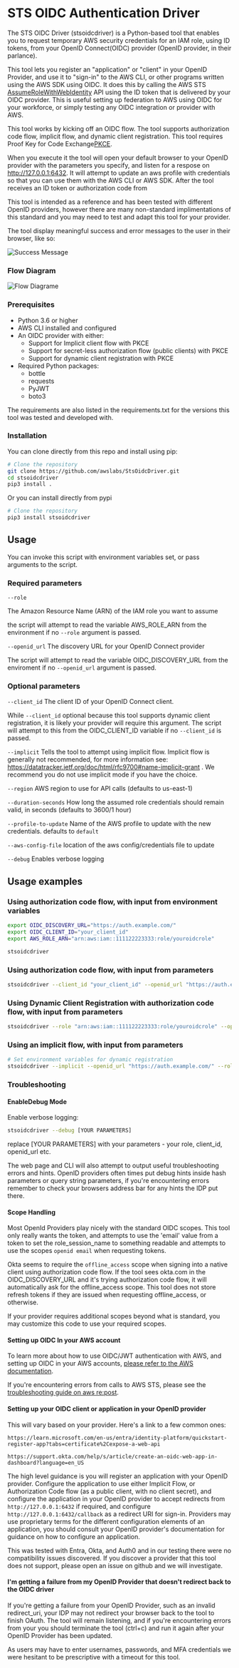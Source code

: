 # STS OIDC Authentication Driver

The STS OIDC Driver (stsoidcdriver) is a Python-based tool that enables you to request temporary AWS security credentials for an IAM role, using ID tokens, from your OpenID Connect(OIDC) provider (OpenID provider, in their parlance). 

This tool lets you register an "application" or "client" in your OpenID Provider, and use it to "sign-in" to the AWS CLI, or other programs written using the AWS SDK using OIDC. It does this by calling the AWS STS [AssumeRoleWithWebIdentity](https://docs.aws.amazon.com/STS/latest/APIReference/API_AssumeRoleWithWebIdentity.html) API using the ID token that is delivered by your OIDC provider. This is useful setting up federation to AWS using OIDC for your workforce, or simply testing any OIDC integration or provider with AWS. 

This tool works by kicking off an OIDC flow. The tool supports authorization code flow, implicit flow, and dynamic client registration. This tool requires Proof Key for Code Exchange[PKCE](https://www.rfc-editor.org/rfc/rfc7636).

When you execute it the tool will open your default browser to your OpenID provider with the parameters you specify, and listen for a respose on http://127.0.0.1:6432. It will attempt to update an aws profile with credentials so that you can use them with the AWS CLI or AWS SDK. After the tool receives an ID token or authorization code from 

This tool is intended as a reference and has been tested with different OpenID providers, however there are many non-standard implimentations of this standard and you may need to test and adapt this tool for your provider.

The tool display meaningful success and error messages to the user in their browser, like so:

![Success Message](./images/success_example.png "Successful Authentication")

### Flow Diagram

![Flow Diagrame](./images/flow_diagram.png "Flow Diagram for STSOIDCDRIVER")

### Prerequisites
- Python 3.6 or higher
- AWS CLI installed and configured
- An OIDC provider with either:
  - Support for Implicit client flow with PKCE
  - Support for secret-less authorization flow (public clients) with PKCE
  - Support for dynamic client registration with PKCE
- Required Python packages:
  - bottle
  - requests
  - PyJWT
  - boto3

The requirements are also listed in the requirements.txt for the versions this tool was tested and developed with.

### Installation

You can clone directly from this repo and install using pip:

```bash
# Clone the repository
git clone https://github.com/awslabs/StsOidcDriver.git
cd stsoidcdriver
pip3 install .
```

Or you can install directly from pypi
```bash
# Clone the repository
pip3 install stsoidcdriver
```

## Usage

You can invoke this script with environment variables set, or pass arguments to the script.

### Required parameters

`--role`

The Amazon Resource Name (ARN) of the IAM role you want to assume

the script will attempt to read the variable AWS_ROLE_ARN from the environment if no `--role` argument is passed.



`--openid_url` The discovery URL for your OpenID Connect provider

The script will attempt to read the variable OIDC_DISCOVERY_URL from the enviroment if no `--openid_url` argument is passed.

### Optional parameters

`--client_id` The client ID of your OpenID Connect client. 

While `--client_id` optional because this tool supports dynamic client registration, it is likely your provider will require this argument. The script will attempt to this from the OIDC_CLIENT_ID variable if no `--client_id` is passed. 

`--implicit` Tells the tool to attempt using implicit flow. Implicit flow is generally not recommended, for more information see: https://datatracker.ietf.org/doc/html/rfc9700#name-implicit-grant . We recommend you do not use implicit mode if you have the choice.

`--region` AWS region to use for API calls (defaults to us-east-1)

`--duration-seconds` How long the assumed role credentials should remain valid, in seconds (defaults to 3600/1 hour)

`--profile-to-update` Name of the AWS profile to update with the new credentials. defaults to `default`

`--aws-config-file` location of the aws config/credentials file to update

`--debug` Enables verbose logging

## Usage examples

### Using authorization code flow, with input from environment variables

```bash
export OIDC_DISCOVERY_URL="https://auth.example.com/"
export OIDC_CLIENT_ID="your_client_id"
export AWS_ROLE_ARN="arn:aws:iam::111122223333:role/youroidcrole"

stsoidcdriver
```

### Using authorization code flow, with input from parameters
```bash
stsoidcdriver --client_id "your_client_id" --openid_url "https://auth.example.com/" --role "arn:aws:iam::111122223333:role/youroidcrole"
```

### Using Dynamic Client Registration with authorization code flow, with input from parameters
```bash
stsoidcdriver --role "arn:aws:iam::111122223333:role/youroidcrole" --openid_url "https://auth.example.com/"
```

### Using an implicit flow, with input from parameters
```bash
# Set environment variables for dynamic registration
stsoidcdriver --implicit --openid_url "https://auth.example.com/" --role "arn:aws:iam::111122223333:role/youroidcrole" --client_id "your_client_id"
```

### Troubleshooting

#### EnableDebug Mode
Enable verbose logging:
```bash
stsoidcdriver --debug [YOUR PARAMETERS]
```

replace [YOUR PARAMETERS] with your parameters - your role, client_id, openid_url etc.


The web page and CLI will also attempt to output useful troubleshooting errors and hints. OpenID providers often times put debug hints inside hash parameters or query string parameters, if you're encountering errors remember to check your browsers address bar for any hints the IDP put there.

#### Scope Handling

Most OpenId Providers play nicely with the standard OIDC scopes. This tool only really wants the token, and attempts to use the 'email' value from a token to set the role_session_name to something readable and attempts to use the scopes `openid email` when requesting tokens.

Okta seems to require the `offline_access` scope when signing into a native client using authorization code flow. If the tool sees okta.com in the OIDC_DISCOVERY_URL and it's trying authorization code flow, it will automatically ask for the offline_access scope. This tool does not store refresh tokens if they are issued when requesting offline_access, or otherwise.

If your provider requires additional scopes beyond what is standard, you may customize this code to use your required scopes.


#### Setting up OIDC In your AWS account

To learn more about how to use OIDC/JWT authentication with AWS, and setting up OIDC in your AWS accounts, [please refer to the AWS documentation](https://docs.aws.amazon.com/IAM/latest/UserGuide/id_roles_providers_create_oidc.html).

If you're encountering errors from calls to AWS STS, please see the [troubleshooting guide on aws re:post](https://repost.aws/knowledge-center/iam-sts-invalididentitytoken).


#### Setting up your OIDC client or application in your OpenID provider

This will vary based on your provider. Here's a link to a few common ones:

`https://learn.microsoft.com/en-us/entra/identity-platform/quickstart-register-app?tabs=certificate%2Cexpose-a-web-api`

`https://support.okta.com/help/s/article/create-an-oidc-web-app-in-dashboard?language=en_US`

The high level guidance is you will register an application with your OpenID provider. Configure the application to use either Implicit Flow, or Authorization Code flow (as a public client, with no client secret), and configure the application in your OpenID provider to accept redirects from `http://127.0.0.1:6432` if required, and configure `http://127.0.0.1:6432/callback` as a redirect URI for sign-in. Providers may use proprietary terms for the different configuration elements of an application, you should consult your OpenID provider's documentation for guidance on how to configure an application.

This was tested with Entra, Okta, and Auth0 and in our testing there were no compatibility issues discovered. If you discover a provider that this tool does not support, please open an issue on github and we will investigate.

#### I'm getting a failure from my OpenID Provider that doesn't redirect back to the OIDC driver

If you're getting a failure from your OpenID Provider, such as an invalid redirect_uri, your IDP may not redirect your browser back to the tool to finish OAuth.
The tool will remain listening, and if you're encountering errors from your you should terminate the tool (ctrl+c) and run it again after your OpenID Provider has been updated.

As users may have to enter usernames, passwords, and MFA credentials we were hesitant to be prescriptive with a timeout for this tool.


